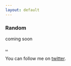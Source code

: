 ```yaml
---
layout: default
---
```


### Random

coming soon

[..](../)

You can follow me on [twitter](https://twitter.com/AlexisReyesJR).
